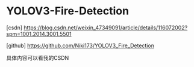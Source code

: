 # YOLOV3-Fire-Detection

[csdn] https://blog.csdn.net/weixin_47349091/article/details/116072002?spm=1001.2014.3001.5501

[github] https://github.com/Niki173/YOLOV3_Fire_Detection

具体内容可以看我的CSDN


